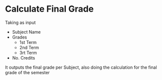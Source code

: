 # Calculate Final Grade

Taking as input

-   Subject Name
-   Grades
    -   1st Term
    -   2nd Term
    -   3rt Term
-   No. Credits

It outputs the final grade per Subject, also doing the calculation for the final grade of the semester
